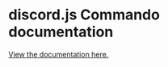 # discord.js Commando documentation
[View the documentation here.](https://discord.js.org/#/docs/commando)